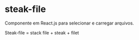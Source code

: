 # steak-file

Componente em React.js para selecionar e carregar arquivos.

Steak-file = stack file + steak + filet
